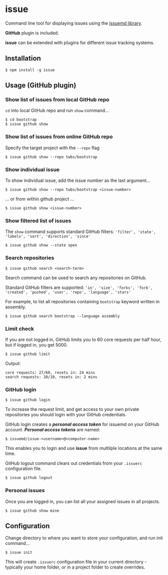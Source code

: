 # issue

Command line tool for displaying issues using the [issuemd library](https://github.com/issuemd/issuemd).

**GitHub** plugin is included.

**issue** can be extended with plugins for different issue tracking systems.

## Installation

    $ npm install -g issue 

## Usage (GitHub plugin)

### Show list of issues from local GitHub repo

`cd` into local GitHub repo and run `show` command...

    $ cd bootstrap
    $ issue github show

### Show list of issues from online GitHub repo

Specify the target project with the `--repo` flag

    $ issue github show --repo twbs/bootstrap

### Show individual issue

To show individual issue, add the issue number as the last argument...

    $ issue github show --repo twbs/bootstrap <issue-number>

... or from within github project ...

    $ issue github show <issue-number>

### Show filtered list of issues

The `show` command supports standard GitHub filters: `'filter', 'state', 'labels', 'sort', 'direction', 'since'`

    $ issue github show --state open
    
### Search repositories

    $ issue github search <search-term>

Search command can be used to search any repositories on GitHub.

Standard GitHub filters are supported: `'in', 'size', 'forks', 'fork', 'created', 'pushed', 'user', 'repo', 'language', 'stars'`

For example, to list all repositories containing `bootstrap` keyword written in assembly.

    $ issue github search bootstrap --language assembly

### Limit check

If you are not logged in, GitHub limits you to 60 core requests per half hour, but if logged in, you get 5000. 

    $ issue github limit

Output:

    core requests: 27/60, resets in: 24 mins
    search requests: 10/10, resets in: 2 mins

### GitHub login

    $ issue github login

To increase the request limit, and get access to your own private repositories you should login with your GitHub credentials.

GitHub login creates a **_personal access token_** for issuemd on your GitHub account. **_Personal access tokens_** are named:

    $ issuemd/issue-<username>@<computer-name>

This enables you to login and use **issue** from multilple locations at the same time.

GitHub logout command clears out credentials from your `.issuerc` configuration file.

    $ issue github logout

### Personal issues

Once you are logged in, you can list all your assigned issues in all projects.

    $ issue github show mine

## Configuration

Change directory to where you want to store your configuration, and run init command...

  ```
  $ issue init
  ```
  
This will create `.issuerc` configuration file in your current directory - typically your home folder, or in a project folder to create overrides.
